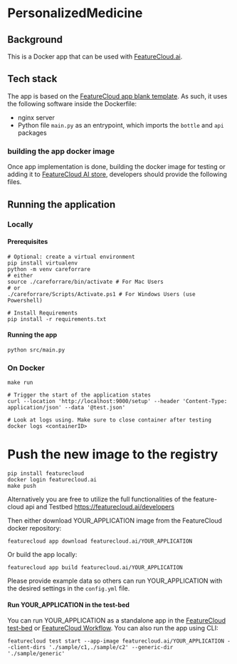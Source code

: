 # PersonalizedMedicine

## Background

This is a Docker app that can be used with [FeatureCloud.ai](https://featurecloud.ai/).

## Tech stack

The app is based on the [FeatureCloud app blank template](https://github.com/careforrare/PersonalizedMedicine).
As such, it uses the following software inside the Dockerfile:

- nginx server
- Python file `main.py` as an entrypoint, which imports the `bottle` and `api` packages

### building the app docker image
Once app implementation is done, building the docker image for testing or adding it to
[FeatureCloud AI store](https://featurecloud.ai/ai-store?view=store&q=&r=0),
developers should provide the following files.

## Running the application

### Locally
#### Prerequisites
```shell
# Optional: create a virtual environment
pip install virtualenv
python -m venv careforrare
# either
source ./careforrare/bin/activate # For Mac Users
# or
./careforrare/Scripts/Activate.ps1 # For Windows Users (use Powershell)

# Install Requirements
pip install -r requirements.txt
```
#### Running the app
```shell
python src/main.py
```

### On Docker

```shell
make run

# Trigger the start of the application states
curl --location 'http://localhost:9000/setup' --header 'Content-Type: application/json' --data '@test.json'

# Look at logs using. Make sure to close container after testing
docker logs <containerID>
```

# Push the new image to the registry
```shell
pip install featurecloud
docker login featurecloud.ai
make push
```

Alternatively you are free to utilize the full functionalities of the feature-cloud api and Testbed
https://featurecloud.ai/developers

Then either download YOUR_APPLICATION image from the FeatureCloud docker repository:

```shell
featurecloud app download featurecloud.ai/YOUR_APPLICATION
```

Or build the app locally:

```shell
featurecloud app build featurecloud.ai/YOUR_APPLICATION
```

Please provide example data so others can run YOUR_APPLICATION with the desired settings in the `config.yml` file.

#### Run YOUR_APPLICATION in the test-bed

You can run YOUR_APPLICATION as a standalone app in the [FeatureCloud test-bed](https://featurecloud.ai/development/test) or [FeatureCloud Workflow](https://featurecloud.ai/projects). You can also run the app using CLI:

```shell
featurecloud test start --app-image featurecloud.ai/YOUR_APPLICATION --client-dirs './sample/c1,./sample/c2' --generic-dir './sample/generic'
```
